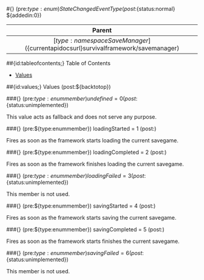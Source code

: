 #{} (pre:${type:enum}) StateChangedEventType (post:${status:normal} ${addedin:0})

| Parent |
| :---: |
| [${type:namespace} SaveManager](${currentapidocsurl}survivalframework/savemanager) |

##{id:tableofcontents;} Table of Contents

- [Values](#values)

##{id:values;} Values (post:${backtotop})

###{} (pre:${type:enummember}) undefined = 0 (post:${status:unimplemented})

This value acts as fallback and does not serve any purpose.

###{} (pre:${type:enummember}) loadingStarted = 1 (post:)

Fires as soon as the framework starts loading the current savegame.

###{} (pre:${type:enummember}) loadingCompleted = 2 (post:)

Fires as soon as the framework finishes loading the current savegame.

###{} (pre:${type:enummember}) loadingFailed = 3 (post:${status:unimplemented})

This member is not used.

###{} (pre:${type:enummember}) savingStarted = 4 (post:)

Fires as soon as the framework starts saving the current savegame.

###{} (pre:${type:enummember}) savingCompleted = 5 (post:)

Fires as soon as the framework starts finishes the current savegame.

###{} (pre:${type:enummember}) savingFailed = 6 (post:${status:unimplemented})

This member is not used.